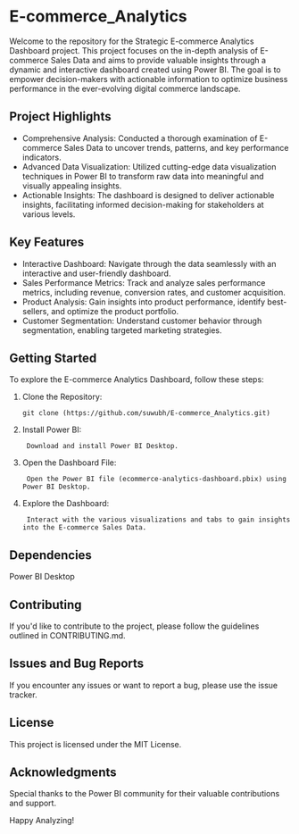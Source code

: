 # E-commerce_Analytics
Welcome to the repository for the Strategic E-commerce Analytics Dashboard project. This project focuses on the in-depth analysis of E-commerce Sales Data and aims to provide valuable insights through a dynamic and interactive dashboard created using Power BI. The goal is to empower decision-makers with actionable information to optimize business performance in the ever-evolving digital commerce landscape.


## Project Highlights
- Comprehensive Analysis: Conducted a thorough examination of E-commerce Sales Data to uncover trends, patterns, and key performance indicators.
- Advanced Data Visualization: Utilized cutting-edge data visualization techniques in Power BI to transform raw data into meaningful and visually appealing insights.
- Actionable Insights: The dashboard is designed to deliver actionable insights, facilitating informed decision-making for stakeholders at various levels.


## Key Features
- Interactive Dashboard: Navigate through the data seamlessly with an interactive and user-friendly dashboard.
- Sales Performance Metrics: Track and analyze sales performance metrics, including revenue, conversion rates, and customer acquisition.
- Product Analysis: Gain insights into product performance, identify best-sellers, and optimize the product portfolio.
- Customer Segmentation: Understand customer behavior through segmentation, enabling targeted marketing strategies.

## Getting Started
To explore the E-commerce Analytics Dashboard, follow these steps:

1. Clone the Repository:

       git clone (https://github.com/suwubh/E-commerce_Analytics.git)

2. Install Power BI:

        Download and install Power BI Desktop.

3. Open the Dashboard File:

        Open the Power BI file (ecommerce-analytics-dashboard.pbix) using Power BI Desktop.

4. Explore the Dashboard:

        Interact with the various visualizations and tabs to gain insights into the E-commerce Sales Data.

## Dependencies
Power BI Desktop

## Contributing
If you'd like to contribute to the project, please follow the guidelines outlined in CONTRIBUTING.md.

## Issues and Bug Reports
If you encounter any issues or want to report a bug, please use the issue tracker.

## License
This project is licensed under the MIT License.

## Acknowledgments
Special thanks to the Power BI community for their valuable contributions and support.

Happy Analyzing!
